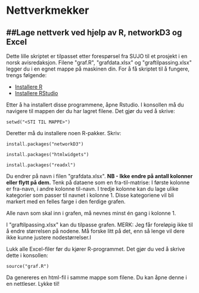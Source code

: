 # Nettverkmekker
##Lage nettverk ved hjelp av R, networkD3 og Excel
---
Dette lille skriptet er tilpasset etter forespørsel fra SUJO til et prosjekt i en norsk avisredaksjon.
Filene "graf.R", "grafdata.xlsx" og "graftilpassing.xlsx" legger du i en egnet mappe på maskinen din. 
For å få skriptet til å fungere, trengs følgende:

- [Installere R](https://cran.uib.no/)
- [Installere RStudio](https://www.rstudio.com/products/rstudio/download/#download)

Etter å ha installert disse programmene, åpne Rstudio. I konsollen må du navigere til mappen der du har lagret filene. Det gjør du ved å skrive:

`setwd("<STI TIL MAPPE>")`

Deretter må du installere noen R-pakker. Skriv:

`install.packages("networkD3")`

`install.packages("htmlwidgets")`

`install.packages("readxl")`

Du endrer på navn i filen "grafdata.xlsx". **NB - Ikke endre på antall kolonner eller flytt på dem.** Tenk på dataene som en fra-til-matrise: I første kolonne er fra-navn, i andre kolonne til-navn.
I tredje kolonne kan du lage ulike kategorier som passer til navnet i kolonne 1. Disse kategoriene vil bli markert med en felles farge i den ferdige grafen.

Alle navn som skal inn i grafen, må nevnes minst én gang i kolonne 1.

I "graftilpassing.xlsx" kan du tilpasse grafen. MERK: Jeg får foreløpig ikke til å endre størrelsen på nodene. Må forske litt på det, enn så lenge vil dere ikke kunne justere nodestørrelser.I

Lukk alle Excel-filer før du kjører R-programmet. Det gjør du ved å skrive dette i konsollen:

`source("graf.R")`

Da genereres en html-fil i samme mappe som filene. Du kan åpne denne i en nettleser.
Lykke til!
